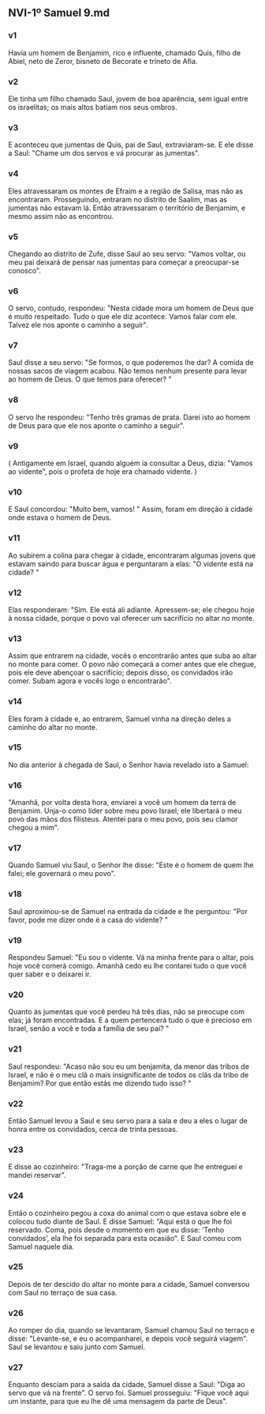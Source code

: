 ## NVI-1º Samuel 9.md
### v1
 Havia um homem de Benjamim, rico e influente, chamado Quis, filho de Abiel, neto de Zeror, bisneto de Becorate e trineto de Afia.
### v2
 Ele tinha um filho chamado Saul, jovem de boa aparência, sem igual entre os israelitas; os mais altos batiam nos seus ombros.
### v3
 E aconteceu que jumentas de Quis, pai de Saul, extraviaram-se. E ele disse a Saul: "Chame um dos servos e vá procurar as jumentas".
### v4
 Eles atravessaram os montes de Efraim e a região de Salisa, mas não as encontraram. Prosseguindo, entraram no distrito de Saalim, mas as jumentas não estavam lá. Então atravessaram o território de Benjamim, e mesmo assim não as encontrou.
### v5
 Chegando ao distrito de Zufe, disse Saul ao seu servo: "Vamos voltar, ou meu pai deixará de pensar nas jumentas para começar a preocupar-se conosco".
### v6
 O servo, contudo, respondeu: "Nesta cidade mora um homem de Deus que é muito respeitado. Tudo o que ele diz acontece. Vamos falar com ele. Talvez ele nos aponte o caminho a seguir".
### v7
 Saul disse a seu servo: "Se formos, o que poderemos lhe dar? A comida de nossas sacos de viagem acabou. Não temos nenhum presente para levar ao homem de Deus. O que temos para oferecer? "
### v8
 O servo lhe respondeu: "Tenho três gramas de prata. Darei isto ao homem de Deus para que ele nos aponte o caminho a seguir".
### v9
 ( Antigamente em Israel, quando alguém ia consultar a Deus, dizia: "Vamos ao vidente", pois o profeta de hoje era chamado vidente. )
### v10
 E Saul concordou: "Muito bem, vamos! " Assim, foram em direção à cidade onde estava o homem de Deus.
### v11
 Ao subirem a colina para chegar à cidade, encontraram algumas jovens que estavam saindo para buscar água e perguntaram a elas: "O vidente está na cidade? "
### v12
 Elas responderam: "Sim. Ele está ali adiante. Apressem-se; ele chegou hoje à nossa cidade, porque o povo vai oferecer um sacrifício no altar no monte.
### v13
 Assim que entrarem na cidade, vocês o encontrarão antes que suba ao altar no monte para comer. O povo não começará a comer antes que ele chegue, pois ele deve abençoar o sacrifício; depois disso, os convidados irão comer. Subam agora e vocês logo o encontrarão".
### v14
 Eles foram à cidade e, ao entrarem, Samuel vinha na direção deles a caminho do altar no monte.
### v15
 No dia anterior à chegada de Saul, o Senhor havia revelado isto a Samuel:
### v16
 "Amanhã, por volta desta hora, enviarei a você um homem da terra de Benjamim. Unja-o como líder sobre meu povo Israel; ele libertará o meu povo das mãos dos filisteus. Atentei para o meu povo, pois seu clamor chegou a mim".
### v17
 Quando Samuel viu Saul, o Senhor lhe disse: "Este é o homem de quem lhe falei; ele governará o meu povo".
### v18
 Saul aproximou-se de Samuel na entrada da cidade e lhe perguntou: "Por favor, pode me dizer onde é a casa do vidente? "
### v19
 Respondeu Samuel: "Eu sou o vidente. Vá na minha frente para o altar, pois hoje você comerá comigo. Amanhã cedo eu lhe contarei tudo o que você quer saber e o deixarei ir.
### v20
 Quanto às jumentas que você perdeu há três dias, não se preocupe com elas; já foram encontradas. E a quem pertencerá tudo o que é precioso em Israel, senão a você e toda a família de seu pai? "
### v21
 Saul respondeu: "Acaso não sou eu um benjamita, da menor das tribos de Israel, e não é o meu clã o mais insignificante de todos os clãs da tribo de Benjamim? Por que então estás me dizendo tudo isso? "
### v22
 Então Samuel levou a Saul e seu servo para a sala e deu a eles o lugar de honra entre os convidados, cerca de trinta pessoas.
### v23
 E disse ao cozinheiro: "Traga-me a porção de carne que lhe entreguei e mandei reservar".
### v24
 Então o cozinheiro pegou a coxa do animal com o que estava sobre ele e colocou tudo diante de Saul. E disse Samuel: "Aqui está o que lhe foi reservado. Coma, pois desde o momento em que eu disse: ‘Tenho convidados’, ela lhe foi separada para esta ocasião". E Saul comeu com Samuel naquele dia.
### v25
 Depois de ter descido do altar no monte para a cidade, Samuel conversou com Saul no terraço de sua casa.
### v26
 Ao romper do dia, quando se levantaram, Samuel chamou Saul no terraço e disse: "Levante-se, e eu o acompanharei, e depois você seguirá viagem". Saul se levantou e saiu junto com Samuel.
### v27
 Enquanto desciam para a saída da cidade, Samuel disse a Saul: "Diga ao servo que vá na frente". O servo foi. Samuel prosseguiu: "Fique você aqui um instante, para que eu lhe dê uma mensagem da parte de Deus".
